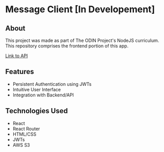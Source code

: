 # Message Client [In Developement]

## About

This project was made as part of The ODIN Project's NodeJS curriculum. This repository comprises the frontend portion of this app.

[Link to API](https://github.com/pbrebner/message-api)

## Features

-   Persistent Authentication using JWTs
-   Intuitive User Interface
-   Integration with Backend/API

## Technologies Used

-   React
-   React Router
-   HTML/CSS
-   JWTs
-   AWS S3
